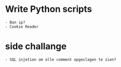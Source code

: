 # Write Python scripts
    - Ban ip?
    - Cookie Reader
    

# side challange 
    - SQL injetion om alle comment opgeslagen te zien?